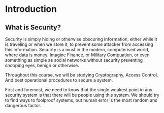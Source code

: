 # Introduction
## What is Security?
Security is simply hiding or otherwise obscuring information, either while it is traveling or when we store it, to prevent some attacker from accessing this information. Security is a must in the modern, computerised world, where data is money. Imagine Finance, or Military Compuation, or even something as simple as social networks without security preventing snooping eyes, benign or otherwise.

Throughout this course, we will be studying Cryptography, Access Control, And best operational procedures to secure a system.

First and foremost, we need to know that the single weakest point in any security system is that there will be people using this system. We should try to find ways to foolproof systems, but human error is the most random and dangerous factor.